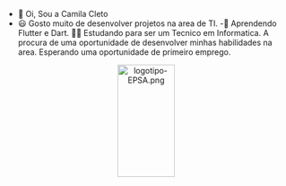 - 👋 Oi, Sou a Camila Cleto
- 😃 Gosto muito de desenvolver projetos na area de TI.
-🌱 Aprendendo Flutter e Dart.
🧑‍🎓 Estudando para ser um Tecnico em Informatica.
A procura de uma oportunidade de desenvolver minhas habilidades na area.
Esperando uma oportunidade de primeiro emprego.

<div align="center">
  <a href="https://github.com/camilacleto">
     <img
          src="https://deltime.com.br/wp-content/uploads/2017/08/deltime.png" alt="logotipo-EPSA.png" width="45%" height="200 class=" d-inline-block="" align-text-top"="">
         </div>
